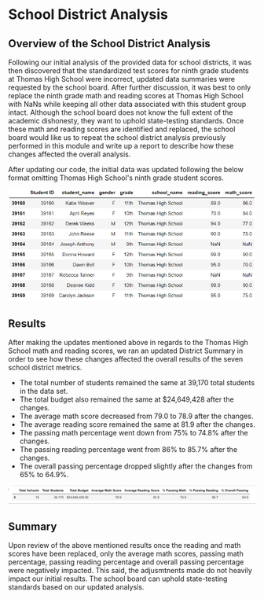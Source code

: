 # School District Analysis

## Overview of the School District Analysis
 Following our initial analysis of the provided data for school districts, it was then discovered that the standardized test scores for ninth grade students at Thomas High School were incorrect, updated data summaries were requested by the school board. After further discussion, it was best to only replace the ninth grade math and reading scores at Thomas High School with NaNs while keeping all other data associated with this student group intact. Although the school board does not know the full extent of the academic dishonesty, they want to uphold state-testing standards. Once these math and reading scores are identified and replaced, the school board would like us to repeat the school district analysis previously performed in this module and write up a report to describe how these changes affected the overall analysis.

After updating our code, the initial data was updated following the below format omitting Thomas High School's ninth grade student scores.

![](Resources/NaN%20Update.PNG)

## Results
 After making the updates mentioned above in regards to the Thomas High School math and reading scores, we ran an updated District Summary in order to see how these changes affected the overall results of the seven school district metrics. 

 - The total number of students remained the same at 39,170 total students in the data set. 
 - The total budget also remained the same at $24,649,428 after the changes. 
 - The average math score decreased from 79.0 to 78.9 after the changes.
 - The average reading score remained the same at 81.9 after the changes.
 - The passing math percentage went down from 75% to 74.8% after the changes.
 - The passing reading percentage went from 86% to 85.7% after the changes.
 - The overall passing percentage dropped slightly after the changes from 65% to 64.9%.   

![](Resources/District%20Summary%202.PNG)

## Summary
 Upon review of the above mentioned results once the reading and math scores have been replaced, only the average math scores, passing math percentage, passing reading percentage and overall passing percentage were negatively impacted. This said, the adjusmtnents made do not heavily impact our initial results. The school board can uphold state-testing standards based on our updated analysis.
